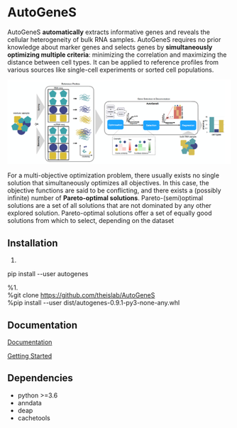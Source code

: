 # AutoGeneS

AutoGeneS **automatically** extracts informative genes and reveals the cellular heterogeneity of bulk RNA samples. AutoGeneS requires no prior knowledge about marker genes and selects genes by **simultaneously optimizing multiple criteria**: minimizing the correlation and maximizing the distance between cell types. It can be applied to reference profiles from various sources like single-cell experiments or sorted cell populations.

![Workflow of AutoGeneS](./docs/workflow.png)

For a multi-objective optimization problem, there usually exists no single solution that simultaneously optimizes all objectives. In this case, the objective functions are said to be conflicting, and there exists a (possibly infinite) number of **Pareto-optimal solutions**. Pareto-(semi)optimal solutions are a set of all solutions that are not dominated by any other explored solution. Pareto-optimal solutions offer a set of equally good solutions from which to select, depending on the dataset

## Installation

1.  <br/>
pip install --user autogenes<br/>

%1. <br/>
%git clone https://github.com/theislab/AutoGeneS<br/>
%pip install --user dist/autogenes-0.9.1-py3-none-any.whl<br/>

## Documentation

[Documentation](https://autogenes.readthedocs.io/en/latest/)

[Getting Started](https://autogenes.readthedocs.io/en/latest/getting-started.html)

## Dependencies

* python >=3.6
* anndata
* deap
* cachetools
